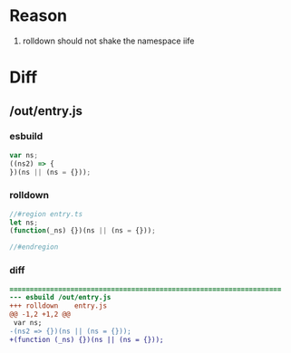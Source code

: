 # Reason
1. rolldown should not shake the namespace iife
# Diff
## /out/entry.js
### esbuild
```js
var ns;
((ns2) => {
})(ns || (ns = {}));
```
### rolldown
```js
//#region entry.ts
let ns;
(function(_ns) {})(ns || (ns = {}));

//#endregion
```
### diff
```diff
===================================================================
--- esbuild	/out/entry.js
+++ rolldown	entry.js
@@ -1,2 +1,2 @@
 var ns;
-(ns2 => {})(ns || (ns = {}));
+(function (_ns) {})(ns || (ns = {}));

```